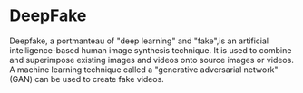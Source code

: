 # DeepFake
Deepfake, a portmanteau of "deep learning" and "fake",is an artificial intelligence-based human image synthesis technique. It is used to combine and superimpose existing images and videos onto source images or videos. A machine learning technique called a "generative adversarial network" (GAN) can be used to create fake videos.
